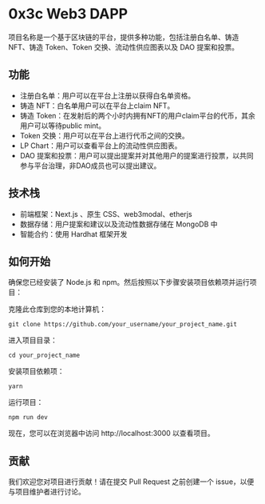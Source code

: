 # 0x3c Web3 DAPP
项目名称是一个基于区块链的平台，提供多种功能，包括注册白名单、铸造 NFT、铸造 Token、Token 交换、流动性供应图表以及 DAO 提案和投票。

## 功能
- 注册白名单：用户可以在平台上注册以获得白名单资格。
- 铸造 NFT：白名单用户可以在平台上claim NFT。
- 铸造 Token：在发射后的两个小时内拥有NFT的用户claim平台的代币，其余用户可以等待public mint。
- Token 交换：用户可以在平台上进行代币之间的交换。
- LP Chart：用户可以查看平台上的流动性供应图表。
- DAO 提案和投票：用户可以提出提案并对其他用户的提案进行投票，以共同参与平台治理，非DAO成员也可以提出建议。

## 技术栈
- 前端框架：Next.js 、原生 CSS、web3modal、etherjs
- 数据存储：用户提案和建议以及流动性数据存储在 MongoDB 中
- 智能合约：使用 Hardhat 框架开发

## 如何开始
确保您已经安装了 Node.js 和 npm。然后按照以下步骤安装项目依赖项并运行项目：

克隆此仓库到您的本地计算机：
```
git clone https://github.com/your_username/your_project_name.git
```
进入项目目录：
```
cd your_project_name
```
安装项目依赖项：

```
yarn
```
运行项目：

```
npm run dev
```
现在，您可以在浏览器中访问 http://localhost:3000 以查看项目。

## 贡献
我们欢迎您对项目进行贡献！请在提交 Pull Request 之前创建一个 issue，以便与项目维护者进行讨论。


